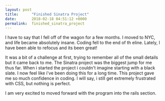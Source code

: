 ```yaml
---
layout: post
title:      "Finished Sinatra Project"
date:       2018-02-18 04:51:12 +0000
permalink:  finished_sinatra_project
---
```



I have to say that I fell off of the wagon for a few months. I moved to NYC, and life became absolutely insane. Coding fell to the end of th eline. Lately, I have been able to refocus and its been great!

It was a bit of a challenge at first, trying to remember all of the small details but it came back to me. The Sinatra project was the biggest jump for me thus far. When i started the project i couldn't imagine starting with a black slate. I now feel like i've been doing this for a long time. This project gave me so much confidence in coding. 
I will say, i still get extremely frustrated with CSS, but nothing is perfect. 

I am very excited to moved forward with the program into the rails section. 
